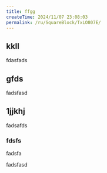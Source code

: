 ```yaml
---
title: ffgg
createTime: 2024/11/07 23:08:03
permalink: /ru/SquareBlock/TxLO807E/
---
```


## kkll
fdasfads

## gfds
fadsfasd

## 1jjkhj
fadsafds

### fdsfs 
fadsfa


fadsfasd